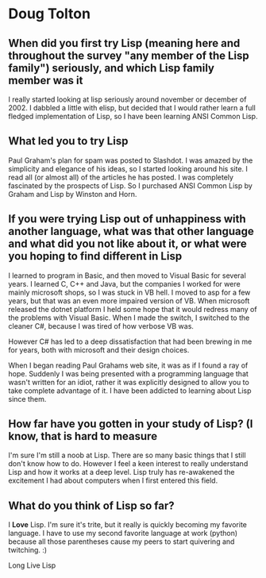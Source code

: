 # Doug Tolton

##  When did you first try Lisp (meaning here and throughout the survey "any member of the Lisp family") seriously, and which Lisp family member was it

I really started looking at lisp seriously around november or december
of 2002.  I dabbled a little with elisp, but decided that I would
rather learn a full fledged implementation of Lisp, so I have been
learning ANSI Common Lisp.

## What led you to try Lisp

Paul Graham's plan for spam was posted to Slashdot.  I was amazed by
the simplicity and elegance of his ideas, so I started looking around
his site.  I read all (or almost all) of the articles he has posted.
I was completely fascinated by the prospects of Lisp.  So I purchased
ANSI Common Lisp by Graham and Lisp by Winston and Horn.

## If you were trying Lisp out of unhappiness with another language, what was that other language and what did you not like about it, or what were you hoping to find different in Lisp

I learned to program in Basic, and then moved to Visual Basic for
several years.  I learned C, C++ and Java, but the companies I worked
for were mainly microsoft shops, so I was stuck in VB hell.  I moved
to asp for a few years, but that was an even more impaired version of
VB.  When microsoft released the dotnet platform I held some hope that
it would redress many of the problems with Visual Basic.  When I made
the switch, I switched to the cleaner C#, because I was tired of how
verbose VB was.

However C# has led to a deep dissatisfaction that had been brewing in
me for years, both with microsoft and their design choices.

When I began reading Paul Grahams web site, it was as if I found a ray
of hope.  Suddenly I was being presented with a programming language
that wasn't written for an idiot, rather it was explicitly designed to
allow you to take complete advantage of it.  I have been addicted to
learning about Lisp since them.

## How far have you gotten in your study of Lisp? (I know, that is hard to measure

I'm sure I'm still a noob at Lisp.  There are so many basic things
that I still don't know how to do.  However I feel a keen interest to
really understand Lisp and how it works at a deep level.  Lisp truly
has re-awakened the excitement I had about computers when I first
entered this field.

## What do you think of Lisp so far?

I **Love** Lisp.  I'm sure it's trite, but it really is quickly
becoming my favorite language.  I have to use my second favorite
language at work (python) because all those parentheses cause my peers
to start quivering and twitching. :)

Long Live Lisp
